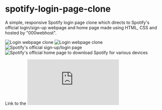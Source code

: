 # spotify-login-page-clone
A simple, responsive Spotify login page clone which directs to Spotify's official login/sign-up webpage and home page made using HTML, CSS and hosted by "000webhost".

![Login webpage clone](https://user-images.githubusercontent.com/80174214/147853093-71acfc02-ebae-46e5-a64c-290300899d30.png)
![Login webpage clone](https://user-images.githubusercontent.com/80174214/147853111-1f69a46a-e98b-49ad-b808-b225dcd6fd00.png)
![Spotify's official sign-up/login page](https://user-images.githubusercontent.com/80174214/147853117-3dc2cd3a-066c-44bc-951b-2ff097481949.png)
![Spotify's official home page to download Spotify for various devices](https://user-images.githubusercontent.com/80174214/147853125-bbff8856-859a-49f1-9db2-14b2df8c201a.png)


Link to the ![Spotify login page clone](https://clone-ify.000webhostapp.com/index.html)
